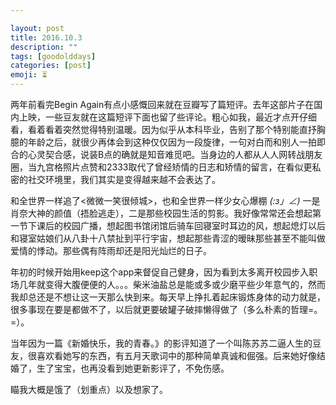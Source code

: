 ```yaml
---

layout: post
title: 2016.10.3
description: ""
tags: [goodolddays]
categories: [post]
emoji: ⏳
---
```


两年前看完Begin Again有点小感慨回来就在豆瓣写了篇短评。去年这部片子在国内上映，一些豆友就在这篇短评下面也留了些评论。粗心如我，最近才点开仔细看，看着看着突然觉得特别温暖。因为似乎从本科毕业，告别了那个特别能直抒胸臆的年龄之后，就很少再体会到这种仅仅因为一段旋律，一句对白而和别人一拍即合的心灵契合感，说装B点的确就是知音难觅吧。当身边的人都从人人网转战朋友圈，当九宫格照片点赞和2333取代了曾经矫情的日志和矫情的留言，在看似更私密的社交环境里，我们其实是变得越来越不会表达了。

和全世界一样追了<微微一笑很倾城>，也和全世界一样少女心爆棚 _(:з」∠)_  一是肖奈大神的颜值（捂脸逃走），二是那些校园生活的剪影。我好像常常还会想起第一节下课后的校园广播，想起图书馆闭馆后骑车回寝室时耳边的风，想起熄灯以后和寝室姑娘们从八卦十八禁扯到平行宇宙，想起那些青涩的暧昧那些甚至不能叫做爱情的悸动。那些偶有阵雨却还是阳光灿烂的日子。

年初的时候开始用keep这个app来督促自己健身，因为看到太多离开校园步入职场几年就变得大腹便便的人。。。柴米油盐总是能或多或少磨平些少年意气的，然而我却总还是不想让这一天那么快到来。每天早上挣扎着起床锻炼身体的动力就是，很多事现在要是都做不了，以后就更要破罐子破摔懒得做了（多么朴素的哲理=。=）。

当年因为一篇《新婚快乐，我的青春。》的影评知道了一个叫陈苏苏二逼人生的豆友，很喜欢看她写的东西，有五月天歌词中的那种简单真诚和倔强。后来她好像结婚了，生了宝宝，也再没看到她更新影评了，不免伤感。

瞄我大概是饿了（划重点）以及想家了。
